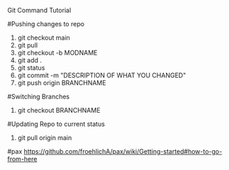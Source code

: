 Git Command Tutorial

#Pushing changes to repo
1. git checkout main
2. git pull
3. git checkout -b MODNAME
4. git add .
5. git status
6. git commit -m "DESCRIPTION OF WHAT YOU CHANGED"
7. git push origin BRANCHNAME

#Switching Branches
1. git checkout BRANCHNAME

#Updating Repo to current status
1. git pull origin main


#pax
https://github.com/froehlichA/pax/wiki/Getting-started#how-to-go-from-here

